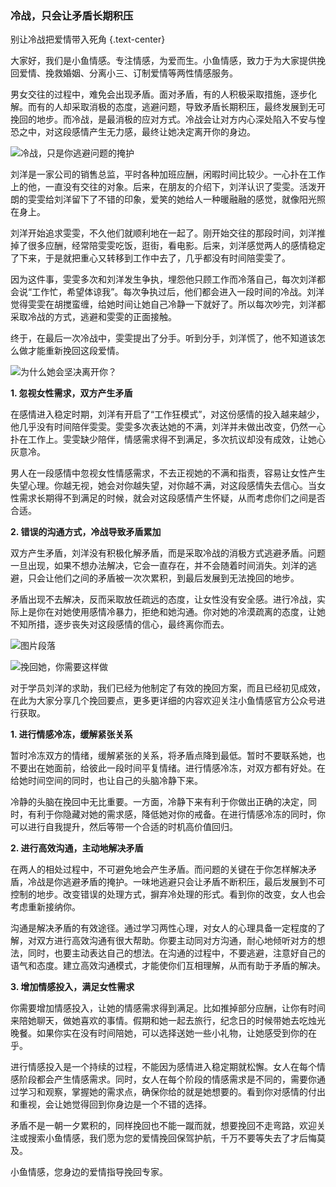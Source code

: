 ### 冷战，只会让矛盾长期积压

别让冷战把爱情带入死角 {.text-center}

大家好，我们是小鱼情感。专注情感，为爱而生。小鱼情感，致力于为大家提供挽回爱情、挽救婚姻、分离小三、订制爱情等两性情感服务。

男女交往的过程中，难免会出现矛盾。面对矛盾，有的人积极采取措施，逐步化解。而有的人却采取消极的态度，逃避问题，导致矛盾长期积压，最终发展到无可挽回的地步。而冷战，是最消极的应对方式。冷战会让对方内心深处陷入不安与惶恐之中，对这段感情产生无力感，最终让她决定离开你的身边。

![冷战，只是你逃避问题的掩护](/images/articles/a7/a7_1/image1.jpeg "冷战，只是你逃避问题的掩护")

刘洋是一家公司的销售总监，平时各种加班应酬，闲暇时间比较少。一心扑在工作上的他，一直没有交往的对象。后来，在朋友的介绍下，刘洋认识了雯雯。活泼开朗的雯雯给刘洋留下了不错的印象，爱笑的她给人一种暖融融的感觉，就像阳光照在身上。

刘洋开始追求雯雯，不久他们就顺利地在一起了。刚开始交往的那段时间，刘洋推掉了很多应酬，经常陪雯雯吃饭，逛街，看电影。后来，刘洋感觉两人的感情稳定了下来，于是就把重心又转移到工作中去了，几乎都没有时间陪雯雯了。

因为这件事，雯雯多次和刘洋发生争执，埋怨他只顾工作而冷落自己，每次刘洋都会说“工作忙，希望体谅我”。每次争执过后，他们都会进入一段时间的冷战。刘洋觉得雯雯在胡搅蛮缠，给她时间让她自己冷静一下就好了。所以每次吵完，刘洋都采取冷战的方式，逃避和雯雯的正面接触。

终于，在最后一次冷战中，雯雯提出了分手。听到分手，刘洋慌了，他不知道该怎么做才能重新挽回这段爱情。

![为什么她会坚决离开你？](/images/articles/a7/a7_1/image2.jpeg "为什么她会坚决离开你？")

**1. 忽视女性需求，双方产生矛盾**

在感情进入稳定时期，刘洋有开启了“工作狂模式”，对这份感情的投入越来越少，他几乎没有时间陪伴雯雯。雯雯多次表达她的不满，刘洋并未做出改变，仍然一心扑在工作上。雯雯缺少陪伴，情感需求得不到满足，多次抗议却没有成效，让她心灰意冷。

男人在一段感情中忽视女性情感需求，不去正视她的不满和指责，容易让女性产生失望心理。你越无视，她会对你越失望，对你越不满，对这段感情失去信心。当女性需求长期得不到满足的时候，就会对这段感情产生怀疑，从而考虑你们之间是否合适。

**2. 错误的沟通方式，冷战导致矛盾累加**

双方产生矛盾，刘洋没有积极化解矛盾，而是采取冷战的消极方式逃避矛盾。问题一旦出现，如果不想办法解决，它会一直存在，并不会随着时间消失。刘洋的逃避，只会让他们之间的矛盾被一次次累积，到最后发展到无法挽回的地步。

矛盾出现不去解决，反而采取放任疏远的态度，让女性没有安全感。进行冷战，实际上是你在对她使用感情冷暴力，拒绝和她沟通。你对她的冷漠疏离的态度，让她不知所措，逐步丧失对这段感情的信心，最终离你而去。

![图片段落](/images/articles/a7/a7_1/image3.jpeg "图片段落")

![挽回她，你需要这样做](/images/articles/a7/a7_1/image4.jpeg "挽回她，你需要这样做")

对于学员刘洋的求助，我们已经为他制定了有效的挽回方案，而且已经初见成效，在此为大家分享几个挽回要点，更多更详细的内容欢迎关注小鱼情感官方公众号进行获取。

**1. 进行情感冷冻，缓解紧张关系**

暂时冷冻双方的情绪，缓解紧张的关系，将矛盾点降到最低。暂时不要联系她，也不要出在她面前，给彼此一段时间平复情绪。进行情感冷冻，对双方都有好处。在给她时间空间的同时，也让自己的头脑冷静下来。

冷静的头脑在挽回中无比重要。一方面，冷静下来有利于你做出正确的决定，同时，有利于你隐藏对她的需求感，降低她对你的戒备。在进行情感冷冻的同时，你可以进行自我提升，然后等带一个合适的时机高价值回归。

**2. 进行高效沟通，主动地解决矛盾**

在两人的相处过程中，不可避免地会产生矛盾。而问题的关键在于你怎样解决矛盾，冷战是你逃避矛盾的掩护。一味地逃避只会让矛盾不断积压，最后发展到不可控制的地步。改变错误的处理方式，摒弃冷处理的形式。看到你的改变，女人也会考虑重新接纳你。

沟通是解决矛盾的有效途径。通过学习两性心理，对女人的心理具备一定程度的了解，对双方进行高效沟通有很大帮助。你要主动同对方沟通，耐心地倾听对方的想法，同时，也要主动表达自己的想法。在沟通的过程中，不要逃避，注意好自己的语气和态度。建立高效沟通模式，才能使你们互相理解，从而有助于矛盾的解决。

**3. 增加情感投入，满足女性需求**

你需要增加情感投入，让她的情感需求得到满足。比如推掉部分应酬，让你有时间来陪她聊天，做她喜欢的事情。假期和她一起去旅行，纪念日的时候带她去吃烛光晚餐。如果你实在没有时间陪她，可以选择送她一些小礼物，让她感受到你的在乎。

进行情感投入是一个持续的过程，不能因为感情进入稳定期就松懈。女人在每个情感阶段都会产生情感需求。同时，女人在每个阶段的情感需求是不同的，需要你通过学习和观察，掌握她的需求点，确保你给的就是她想要的。看到你对感情的付出和重视，会让她觉得回到你身边是一个不错的选择。

矛盾不是一朝一夕累积的，同样挽回也不能一蹴而就，想要挽回不走弯路，欢迎关注或搜索小鱼情感，我们愿为您的爱情挽回保驾护航，千万不要等失去了才后悔莫及。

小鱼情感，您身边的爱情指导挽回专家。
